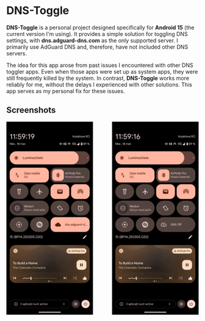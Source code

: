 # DNS-Toggle

**DNS-Toggle** is a personal project designed specifically for **Android 15** (the current version I'm using). It provides a simple solution for toggling DNS settings, with **dns.adguard-dns.com** as the only supported server. I primarily use AdGuard DNS and, therefore, have not included other DNS servers.

The idea for this app arose from past issues I encountered with other DNS toggler apps. Even when those apps were set up as system apps, they were still frequently killed by the system. In contrast, **DNS-Toggle** works more reliably for me, without the delays I experienced with other solutions. This app serves as my personal fix for these issues.

## Screenshots

<div style="display: flex; justify-content: space-between;">
    <img src="assets/dns_on.png" alt="DNS On" style="width: 45%;"/>
    <img src="assets/dns_off.png" alt="DNS Off" style="width: 45%;"/>
</div>
